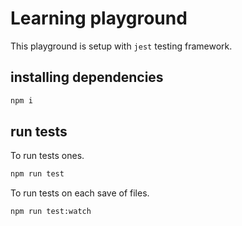 # Learning playground

This playground is setup with `jest` testing framework. 

## installing dependencies

``` sh
npm i
```

## run tests

To run tests ones.

``` sh
npm run test
```

To run tests on each save of files.

``` sh
npm run test:watch
```
